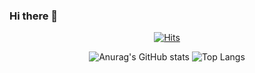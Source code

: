 ### Hi there 👋

<!--
**Wooseobee/Wooseobee** is a ✨ _special_ ✨ repository because its `README.md` (this file) appears on your GitHub profile.

Here are some ideas to get you started:

- 🔭 I’m currently working on ...
- 🌱 I’m currently learning ...
- 👯 I’m looking to collaborate on ...
- 🤔 I’m looking for help with ...
- 💬 Ask me about ...
- 📫 How to reach me: ...
- 😄 Pronouns: ...
- ⚡ Fun fact: ...
-->
<div align="center">
  
[![Hits](https://hits.seeyoufarm.com/api/count/incr/badge.svg?url=https%3A%2F%2Fgithub.com%2FWooseobee&count_bg=%23C64780&title_bg=%23555555&icon=&icon_color=%23E7E7E7&title=hits&edge_flat=false)](https://hits.seeyoufarm.com)
  
</div>

<div align="center">
  
![Anurag's GitHub stats](https://github-readme-stats.vercel.app/api?username=Wooseobee&theme=radical&show_icons=true)
![Top Langs](https://github-readme-stats.vercel.app/api/top-langs/?username=Wooseobee&layout=compact&theme=radical)
</div>
